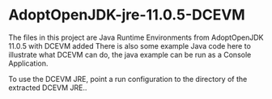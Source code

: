 # AdoptOpenJDK-jre-11.0.5-DCEVM
The files in this project are Java Runtime Environments from AdoptOpenJDK 11.0.5 with DCEVM added
There is also some example Java code here to illustrate what DCEVM can do, the java example can be run as a Console Application.

To use the DCEVM JRE, point a run configuration to the directory of the extracted DCEVM JRE..
